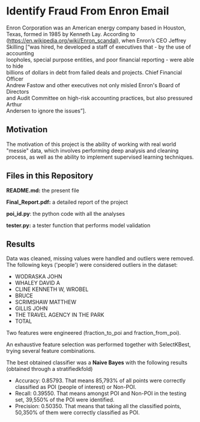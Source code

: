 # Identify Fraud From Enron Email
Enron	 Corporation	 was	 an	 American	 energy	 company	 based	 in	 Houston,	
Texas,	formed	in	1985	by	Kenneth	Lay.	According	to	(https://en.wikipedia.org/wiki/Enron_scandal),
when Enron’s	CEO Jeffrey	Skilling [“was	hired,	he developed	a	staff	of	executives	that	- by	the	use	of	accounting	
loopholes,	special	purpose	entities,	and	poor	financial	reporting	- were	able	to	hide	
billions	 of	 dollars	 in	 debt	 from	 failed	 deals	 and	 projects.	 Chief	 Financial	 Officer	
Andrew	Fastow and	other	executives	not	only	misled	Enron's	Board	of	Directors	
and	Audit	Committee	on	high-risk	accounting	practices,	but	also	pressured	Arthur	
Andersen	to	ignore	the	issues”].

## Motivation
The motivation of this project is the ability of working with real world "messie" data,
which involves performing deep analysis and cleaning process,
as well as the ability to implement supervised learning techniques.

## Files in this Repository

**README.md:** the present file

**Final_Report.pdf:**	a detailed report of the project

**poi_id.py**: the python code with all the analyses

**tester.py:** a tester function that performs model validation

## Results
Data was cleaned, missing values were handled and outliers were removed.
The following keys ('people') were considered outliers in the dataset:

- WODRASKA	JOHN
- WHALEY	DAVID	A
- CLINE	KENNETH	W,	WROBEL	
- BRUCE
- SCRIMSHAW	MATTHEW
- GILLIS	JOHN
- THE	TRAVEL	AGENCY	IN	THE	PARK
- TOTAL

Two features were engineered (fraction_to_poi and	fraction_from_poi).

An exhaustive feature selection was performed together with SelectKBest, trying several
feature combinations.

The best obtained classifier was a **Naive Bayes** with the following results (obtained through
a stratifiedkfold)

- Accuracy: 0.85793.	That	means	85,793%	of	all	points	were	correctly	
classified	as POI (people	of	interest)	or Non-POI.
- Recall: 0.39550.	That	means	amongst	POI	and	Non-POI	in	the	testing	
set,	39,550%	of	the	POI	were	identified.
- Precision: 0.50350.	That	means	that	taking	all	the	classified	points,	
50,350%	of	them	were	correctly	classified	as	POI.
